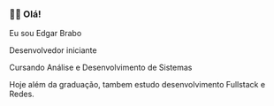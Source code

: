 ### 👨‍🦲 Olá!

Eu sou Edgar Brabo

Desenvolvedor iniciante

Cursando Análise e Desenvolvimento de Sistemas

Hoje além da graduação, tambem estudo desenvolvimento Fullstack e Redes.
